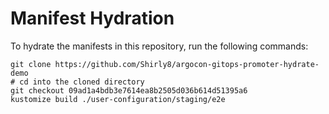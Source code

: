 # Manifest Hydration

To hydrate the manifests in this repository, run the following commands:

```shell
git clone https://github.com/Shirly8/argocon-gitops-promoter-hydrate-demo
# cd into the cloned directory
git checkout 09ad1a4bdb3e7614ea8b2505d036b614d51395a6
kustomize build ./user-configuration/staging/e2e
```
